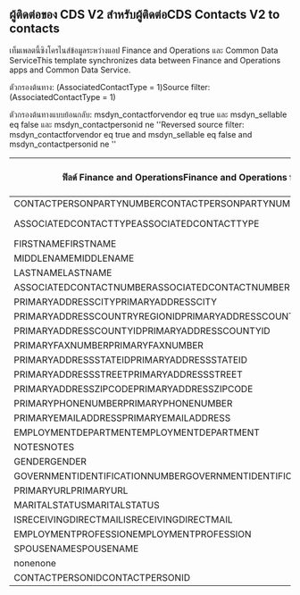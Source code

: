 ## <a name="cds-contacts-v2-to-contacts"></a><span data-ttu-id="737a2-101">ผู้ติดต่อของ CDS V2 สำหรับผู้ติดต่อ</span><span class="sxs-lookup"><span data-stu-id="737a2-101">CDS Contacts V2 to contacts</span></span>

<span data-ttu-id="737a2-102">เท็มเพลตนี้ซิงโครไนส์ข้อมูลระหว่างแอป Finance and Operations และ Common Data Service</span><span class="sxs-lookup"><span data-stu-id="737a2-102">This template synchronizes data between Finance and Operations apps and Common Data Service.</span></span>

<span data-ttu-id="737a2-103">ตัวกรองต้นทาง: (AssociatedContactType = 1)</span><span class="sxs-lookup"><span data-stu-id="737a2-103">Source filter: (AssociatedContactType = 1)</span></span>

<span data-ttu-id="737a2-104">ตัวกรองต้นทางแบบย้อนกลับ: msdyn_contactforvendor eq true และ msdyn_sellable eq false และ msdyn_contactpersonid ne ''</span><span class="sxs-lookup"><span data-stu-id="737a2-104">Reversed source filter: msdyn_contactforvendor eq true and msdyn_sellable eq false and msdyn_contactpersonid ne ''</span></span>

<span data-ttu-id="737a2-105">ฟิลด์ Finance and Operations</span><span class="sxs-lookup"><span data-stu-id="737a2-105">Finance and Operations field</span></span> | <span data-ttu-id="737a2-106">ชนิดของการแม็ป</span><span class="sxs-lookup"><span data-stu-id="737a2-106">Map type</span></span> | <span data-ttu-id="737a2-107">ฟิลด์ Dynamics 365 อื่นๆ</span><span class="sxs-lookup"><span data-stu-id="737a2-107">Other Dynamics 365 field</span></span> | <span data-ttu-id="737a2-108">ค่าเริ่มต้น</span><span class="sxs-lookup"><span data-stu-id="737a2-108">Default value</span></span>
---|---|---|---
<span data-ttu-id="737a2-109">CONTACTPERSONPARTYNUMBER</span><span class="sxs-lookup"><span data-stu-id="737a2-109">CONTACTPERSONPARTYNUMBER</span></span> | = | <span data-ttu-id="737a2-110">msdyn_partynumber</span><span class="sxs-lookup"><span data-stu-id="737a2-110">msdyn_partynumber</span></span> | 
<span data-ttu-id="737a2-111">ASSOCIATEDCONTACTTYPE</span><span class="sxs-lookup"><span data-stu-id="737a2-111">ASSOCIATEDCONTACTTYPE</span></span> | << | <span data-ttu-id="737a2-112">none</span><span class="sxs-lookup"><span data-stu-id="737a2-112">none</span></span> | <span data-ttu-id="737a2-113">ผู้จัดจำหน่าย</span><span class="sxs-lookup"><span data-stu-id="737a2-113">Vendor</span></span>
<span data-ttu-id="737a2-114">FIRSTNAME</span><span class="sxs-lookup"><span data-stu-id="737a2-114">FIRSTNAME</span></span> | = | <span data-ttu-id="737a2-115">firstname</span><span class="sxs-lookup"><span data-stu-id="737a2-115">firstname</span></span> | 
<span data-ttu-id="737a2-116">MIDDLENAME</span><span class="sxs-lookup"><span data-stu-id="737a2-116">MIDDLENAME</span></span> | = | <span data-ttu-id="737a2-117">middlename</span><span class="sxs-lookup"><span data-stu-id="737a2-117">middlename</span></span> | 
<span data-ttu-id="737a2-118">LASTNAME</span><span class="sxs-lookup"><span data-stu-id="737a2-118">LASTNAME</span></span> | = | <span data-ttu-id="737a2-119">lastname</span><span class="sxs-lookup"><span data-stu-id="737a2-119">lastname</span></span> | 
<span data-ttu-id="737a2-120">ASSOCIATEDCONTACTNUMBER</span><span class="sxs-lookup"><span data-stu-id="737a2-120">ASSOCIATEDCONTACTNUMBER</span></span> | = | <span data-ttu-id="737a2-121">msdyn_vendorcontactid.msdyn_vendoraccountnumber</span><span class="sxs-lookup"><span data-stu-id="737a2-121">msdyn_vendorcontactid.msdyn_vendoraccountnumber</span></span> | 
<span data-ttu-id="737a2-122">PRIMARYADDRESSCITY</span><span class="sxs-lookup"><span data-stu-id="737a2-122">PRIMARYADDRESSCITY</span></span> | = | <span data-ttu-id="737a2-123">address1_city</span><span class="sxs-lookup"><span data-stu-id="737a2-123">address1_city</span></span> | 
<span data-ttu-id="737a2-124">PRIMARYADDRESSCOUNTRYREGIONID</span><span class="sxs-lookup"><span data-stu-id="737a2-124">PRIMARYADDRESSCOUNTRYREGIONID</span></span> | = | <span data-ttu-id="737a2-125">address1_country</span><span class="sxs-lookup"><span data-stu-id="737a2-125">address1_country</span></span> | 
<span data-ttu-id="737a2-126">PRIMARYADDRESSCOUNTYID</span><span class="sxs-lookup"><span data-stu-id="737a2-126">PRIMARYADDRESSCOUNTYID</span></span> | = | <span data-ttu-id="737a2-127">address1_county</span><span class="sxs-lookup"><span data-stu-id="737a2-127">address1_county</span></span> | 
<span data-ttu-id="737a2-128">PRIMARYFAXNUMBER</span><span class="sxs-lookup"><span data-stu-id="737a2-128">PRIMARYFAXNUMBER</span></span> | = | <span data-ttu-id="737a2-129">fax</span><span class="sxs-lookup"><span data-stu-id="737a2-129">fax</span></span> | 
<span data-ttu-id="737a2-130">PRIMARYADDRESSSTATEID</span><span class="sxs-lookup"><span data-stu-id="737a2-130">PRIMARYADDRESSSTATEID</span></span> | = | <span data-ttu-id="737a2-131">address1_stateorprovince</span><span class="sxs-lookup"><span data-stu-id="737a2-131">address1_stateorprovince</span></span> | 
<span data-ttu-id="737a2-132">PRIMARYADDRESSSTREET</span><span class="sxs-lookup"><span data-stu-id="737a2-132">PRIMARYADDRESSSTREET</span></span> | = | <span data-ttu-id="737a2-133">address1_line1</span><span class="sxs-lookup"><span data-stu-id="737a2-133">address1_line1</span></span> | 
<span data-ttu-id="737a2-134">PRIMARYADDRESSZIPCODE</span><span class="sxs-lookup"><span data-stu-id="737a2-134">PRIMARYADDRESSZIPCODE</span></span> | = | <span data-ttu-id="737a2-135">address1_postalcode</span><span class="sxs-lookup"><span data-stu-id="737a2-135">address1_postalcode</span></span> | 
<span data-ttu-id="737a2-136">PRIMARYPHONENUMBER</span><span class="sxs-lookup"><span data-stu-id="737a2-136">PRIMARYPHONENUMBER</span></span> | = | <span data-ttu-id="737a2-137">telephone1</span><span class="sxs-lookup"><span data-stu-id="737a2-137">telephone1</span></span> | 
<span data-ttu-id="737a2-138">PRIMARYEMAILADDRESS</span><span class="sxs-lookup"><span data-stu-id="737a2-138">PRIMARYEMAILADDRESS</span></span> | = | <span data-ttu-id="737a2-139">emailaddress1</span><span class="sxs-lookup"><span data-stu-id="737a2-139">emailaddress1</span></span> | 
<span data-ttu-id="737a2-140">EMPLOYMENTDEPARTMENT</span><span class="sxs-lookup"><span data-stu-id="737a2-140">EMPLOYMENTDEPARTMENT</span></span> | = | <span data-ttu-id="737a2-141">department</span><span class="sxs-lookup"><span data-stu-id="737a2-141">department</span></span> | 
<span data-ttu-id="737a2-142">NOTES</span><span class="sxs-lookup"><span data-stu-id="737a2-142">NOTES</span></span> | = | <span data-ttu-id="737a2-143">description</span><span class="sxs-lookup"><span data-stu-id="737a2-143">description</span></span> | 
<span data-ttu-id="737a2-144">GENDER</span><span class="sxs-lookup"><span data-stu-id="737a2-144">GENDER</span></span> | >< | <span data-ttu-id="737a2-145">gendercode</span><span class="sxs-lookup"><span data-stu-id="737a2-145">gendercode</span></span> | 
<span data-ttu-id="737a2-146">GOVERNMENTIDENTIFICATIONNUMBER</span><span class="sxs-lookup"><span data-stu-id="737a2-146">GOVERNMENTIDENTIFICATIONNUMBER</span></span> | = | <span data-ttu-id="737a2-147">governmentid</span><span class="sxs-lookup"><span data-stu-id="737a2-147">governmentid</span></span> | 
<span data-ttu-id="737a2-148">PRIMARYURL</span><span class="sxs-lookup"><span data-stu-id="737a2-148">PRIMARYURL</span></span> | = | <span data-ttu-id="737a2-149">websiteurl</span><span class="sxs-lookup"><span data-stu-id="737a2-149">websiteurl</span></span> | 
<span data-ttu-id="737a2-150">MARITALSTATUS</span><span class="sxs-lookup"><span data-stu-id="737a2-150">MARITALSTATUS</span></span> | >< | <span data-ttu-id="737a2-151">familystatuscode</span><span class="sxs-lookup"><span data-stu-id="737a2-151">familystatuscode</span></span> | 
<span data-ttu-id="737a2-152">ISRECEIVINGDIRECTMAIL</span><span class="sxs-lookup"><span data-stu-id="737a2-152">ISRECEIVINGDIRECTMAIL</span></span> | >< | <span data-ttu-id="737a2-153">donotemail</span><span class="sxs-lookup"><span data-stu-id="737a2-153">donotemail</span></span> | 
<span data-ttu-id="737a2-154">EMPLOYMENTPROFESSION</span><span class="sxs-lookup"><span data-stu-id="737a2-154">EMPLOYMENTPROFESSION</span></span> | = | <span data-ttu-id="737a2-155">jobtitle</span><span class="sxs-lookup"><span data-stu-id="737a2-155">jobtitle</span></span> | 
<span data-ttu-id="737a2-156">SPOUSENAME</span><span class="sxs-lookup"><span data-stu-id="737a2-156">SPOUSENAME</span></span> | = | <span data-ttu-id="737a2-157">spousesname</span><span class="sxs-lookup"><span data-stu-id="737a2-157">spousesname</span></span> | 
<span data-ttu-id="737a2-158">none</span><span class="sxs-lookup"><span data-stu-id="737a2-158">none</span></span> | >> | <span data-ttu-id="737a2-159">msdyn_contactforvendor</span><span class="sxs-lookup"><span data-stu-id="737a2-159">msdyn_contactforvendor</span></span> | <span data-ttu-id="737a2-160">True</span><span class="sxs-lookup"><span data-stu-id="737a2-160">True</span></span>
<span data-ttu-id="737a2-161">CONTACTPERSONID</span><span class="sxs-lookup"><span data-stu-id="737a2-161">CONTACTPERSONID</span></span> | = | <span data-ttu-id="737a2-162">msdyn_contactpersonid</span><span class="sxs-lookup"><span data-stu-id="737a2-162">msdyn_contactpersonid</span></span> | 
